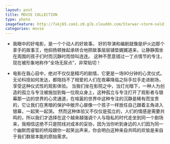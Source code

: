 ```yaml
---
layout: post
title: MOVIE COLLECTION
type: photo
imagefeature: http://7xkj65.com1.z0.glb.clouddn.com/Starwar-storm-soldier.jpeg?imageMogr2/thumbnail/!30p
categories: movie
---
```



* 我眼中的好电影，是一个个动人的好故事。
好的导演和编剧就像是炉火边那个拿手的故事王，他抑扬顿挫起承转合地把故事层层铺垫娓娓道来，让静静围坐在周围的孩子们时而沉静时而惊叫连连。
这种不愿意错过一丁点情节的专注，现在被形象地称作“全场无尿点”，非常贴切！


* 电影在我心目中，绝对不仅仅是精巧的剧情，它更是一场90分钟的心灵仪式。无论科技如何发达，都阻挡不了相爱的人们在夜幕降临之际手拉手走进剧场，享受这种仪式性的观影体验。
当我们坐在影院之中，当灯光暗下，一种人为创造的孤立与专注被施加到每一位观众身上，这种孤立与专注打开了观影者与银幕那一边的世界的心灵通道，在喧嚣的世界中这种专注的沉静是稀有而宝贵的，它让我们在黑暗的保护中敞开心扉像一个孩子一样放任自己跟着主角进入银幕，一起笑一起哭。
然而这种体验又不仅仅是孤立的，人们的情感是需要共鸣的，所以我们才选择在这个越来越强调个人与隐私的时代走坐到同一个剧场来，我相信这绝不只是院线对成本的妥协，因为当你听到身边的人们因为同一个幽默而睿智的桥段跟你一起笑出声来，你会明白这种来自共鸣的欢愉是来自于我们群居本能的原始需求。

